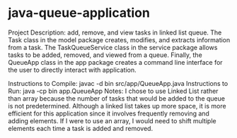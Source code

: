 # java-queue-application
Project Description: add, remove, and view tasks in linked list queue. The Task class in the model package creates, modifies, and extracts information from a task. The TaskQueueService class in the service package allows tasks to be added, removed, and viewed from a queue. Finally, the QueueApp class in the app package creates a command line interface for the user to directly interact with application.

Instructions to Compile: javac -d bin src/app/QueueApp.java
Instructions to Run: java -cp bin app.QueueApp
Notes: I chose to use Linked List rather than array because the number of tasks that would be added to the queue is not predetermined. Although a linked list takes up more space, it is more efficient for this application since it involves frequently removing and adding elements. If I were to use an array, I would need to shift multiple elements each time a task is added and removed. 
